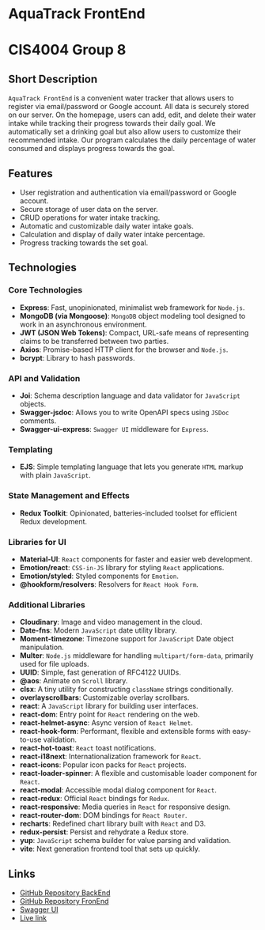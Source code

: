 # AquaTrack FrontEnd
# CIS4004 Group 8
## Short Description

`AquaTrack FrontEnd` is a convenient water tracker that allows users to register
via email/password or Google account. All data is securely stored on our server.
On the homepage, users can add, edit, and delete their water intake while
tracking their progress towards their daily goal. We automatically set a
drinking goal but also allow users to customize their recommended intake. Our
program calculates the daily percentage of water consumed and displays progress
towards the goal.

## Features

- User registration and authentication via email/password or Google account.
- Secure storage of user data on the server.
- CRUD operations for water intake tracking.
- Automatic and customizable daily water intake goals.
- Calculation and display of daily water intake percentage.
- Progress tracking towards the set goal.

## Technologies

### Core Technologies

- **Express**: Fast, unopinionated, minimalist web framework for `Node.js`.
- **MongoDB (via Mongoose)**: `MongoDB` object modeling tool designed to work in
  an asynchronous environment.
- **JWT (JSON Web Tokens)**: Compact, URL-safe means of representing claims to
  be transferred between two parties.
- **Axios**: Promise-based HTTP client for the browser and `Node.js`.
- **bcrypt**: Library to hash passwords.

### API and Validation

- **Joi**: Schema description language and data validator for `JavaScript`
  objects.
- **Swagger-jsdoc**: Allows you to write OpenAPI specs using `JSDoc` comments.
- **Swagger-ui-express**: `Swagger UI` middleware for `Express`.

### Templating

- **EJS**: Simple templating language that lets you generate `HTML` markup with
  plain `JavaScript`.

### State Management and Effects

- **Redux Toolkit**: Opinionated, batteries-included toolset for efficient Redux
  development.

### Libraries for UI

- **Material-UI**: `React` components for faster and easier web development.
- **Emotion/react**: `CSS-in-JS` library for styling `React` applications.
- **Emotion/styled**: Styled components for `Emotion`.
- **@hookform/resolvers**: Resolvers for `React Hook Form`.

### Additional Libraries

- **Cloudinary**: Image and video management in the cloud.
- **Date-fns**: Modern `JavaScript` date utility library.
- **Moment-timezone**: Timezone support for `JavaScript` Date object
  manipulation.
- **Multer**: `Node.js` middleware for handling `multipart/form-data`, primarily
  used for file uploads.
- **UUID**: Simple, fast generation of RFC4122 UUIDs.
- **@aos**: Animate on `Scroll` library.
- **clsx**: A tiny utility for constructing `className` strings conditionally.
- **overlayscrollbars**: Customizable overlay scrollbars.
- **react**: A `JavaScript` library for building user interfaces.
- **react-dom**: Entry point for `React` rendering on the web.
- **react-helmet-async**: Async version of `React Helmet`.
- **react-hook-form**: Performant, flexible and extensible forms with
  easy-to-use validation.
- **react-hot-toast**: `React` toast notifications.
- **react-i18next**: Internationalization framework for `React`.
- **react-icons**: Popular icon packs for `React` projects.
- **react-loader-spinner**: A flexible and customisable loader component for
  `React`.
- **react-modal**: Accessible modal dialog component for `React`.
- **react-redux**: Official `React` bindings for `Redux`.
- **react-responsive**: Media queries in `React` for responsive design.
- **react-router-dom**: DOM bindings for `React Router`.
- **recharts**: Redefined chart library built with `React` and D3.
- **redux-persist**: Persist and rehydrate a Redux store.
- **yup**: `JavaScript` schema builder for value parsing and validation.
- **vite**: Next generation frontend tool that sets up quickly.



## Links

- [GitHub Repository BackEnd](https://github.com/KristinaHranovska/node-rest-api)
- [GitHub Repository FronEnd](https://github.com/KristinaHranovska/project-aqua-track)
- [Swagger UI](https://aqua-track-api.onrender.com/api-docs)
- [Live link](https://project-aqua-track.vercel.app)
